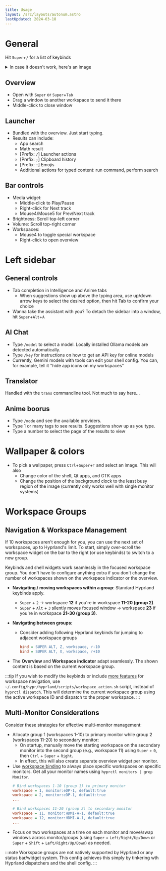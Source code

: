 ```yaml
---
title: Usage
layout: /src/layouts/autonum.astro
lastUpdated: 2024-03-18
---
```


# General

Hit `Super`+`/` for a list of keybinds

<details> 
  <summary>In case it doesn't work, here's an image</summary>

  <img width="1412" height="828" alt="image" src="https://github.com/user-attachments/assets/8f7bd216-9e03-47e3-8709-0008772a4133" />

</details>

## Overview

- Open with `Super` or `Super`+`Tab`
- Drag a window to another workspace to send it there
- Middle-click to close window

## Launcher

- Bundled with the overview. Just start typing.
- Results can include:
  - App search
  - Math result
  - [Prefix: `/`] Launcher actions
  - [Prefix: `;`] Clipboard history
  - [Prefix: `:`] Emojis
  - Additional actions for typed content: run command, perform search

## Bar controls
- Media widget:
  - Middle-click to Play/Pause
  - Right-click for Next track
  - Mouse4/Mouse5 for Prev/Next track
- Brightness: Scroll top-left corner
- Volume: Scroll top-right corner
- Workspaces:
  - Mouse4 to toggle special workspace
  - Right-click to open overview

# Left sidebar

## General controls
- Tab completion in Intelligence and Anime tabs
  - When suggestions show up above the typing area, use up/down arrow keys to select the desired option, then hit Tab to confirm your choice
- Wanna take the assistant with you? To detach the sidebar into a window, hit `Super`+`Alt`+`A`

## AI Chat

- Type `/model` to select a model. Locally installed Ollama models are detected automatically.
- Type `/key` for instructions on how to get an API key for online models
- Currently, Gemini models with tools can edit your shell config. You can, for example, tell it "hide app icons on my workspaces"

## Translator

Handled with the `trans` commandline tool. Not much to say here...

## Anime boorus

- Type `/mode` and see the available providers.
- Type 1 or many tags to see results. Suggestions show up as you type.
- Type a number to select the page of the results to view

# Wallpaper & colors
- To pick a wallpaper, press `Ctrl`+`Super`+`T` and select an image. This will also
  - Change color of the shell, Qt apps, and GTK apps
  - Change the position of the background clock to the least busy region of the image (currently only works well with single monitor systems)

# Workspace Groups

## Navigation & Workspace Management

If 10 workspaces aren't enough for you, you can use the next set of workspaces, up to Hyprland's limit. To start, simply over-scroll the workspace widget on the bar to the right (or use keybinds) to switch to a new group.

Keybinds and shell widgets work seamlessly in the focused workspace group. You don't have to configure anything extra if you don't change the number of workspaces shown on the workspace indicator or the overview.

- **Navigating / moving workspaces within a group**: Standard Hyprland keybinds apply.
  - `Super` + `2` → workspace **12** if you're in workspace **11-20 (group 2)**.
  - `Super` + `Alt` + `3` silently moves focused window → workspace **23** if you're in workspace **21-30 (group 3)**.

- **Navigating between groups**:
  - Consider adding following Hyprland keybinds for jumping to adjacent workspace groups
    ```ini title="~/.config/hypr/custom/keybinds.conf"
    bind = SUPER ALT, Z, workspace, r-10
    bind = SUPER ALT, X, workspace, r+10
    ```
- The **Overview** and **Workspace indicator** adapt seamlessly. The shown content is based on the current workspace group.
  
:::tip
If you wish to modify the keybinds or include [more features](https://wiki.hyprland.org/Configuring/Dispatchers/) for workspace navigation, use `~/.config/hypr/hyprland/scripts/workspace_action.sh` script, instead of `hyprctl dispatch`. This will determine the current workspace group using the active workspace ID and dispatch to the proper workspace.
:::

## Multi-Monitor Considerations

Consider these strategies for effective multi-monitor management:
- Allocate group 1 (workspaces 1-10) to primary monitor while group 2 (workspaces 11-20) to secondary monitor:
  - On startup, manually move the starting workspace on the secondary monitor into the second group (e.g., workspace 11) using `Super` + `0`, then `Ctrl` + `Super` + `Right`.
  - In effect, this will also create separate overview widget per monitor.
- Use [workspace binding](https://wiki.hyprland.org/Configuring/Workspace-Rules/#rules) to always place specific workspaces on specific monitors. Get all your monitor names using `hyprctl monitors | grep Monitor`.
  ```ini title="~/.config/custom/general.conf"
  # Bind workspaces 1-10 (group 1) to primary monitor
  workspace = 1, monitor:eDP-1, default:true
  workspace = 2, monitor:eDP-1, default:true
  ...

  # Bind workspaces 11-20 (group 2) to secondary monitor
  workspace = 11, monitor:HDMI-A-1, default:true
  workspace = 12, monitor:HDMI-A-1, default:true
  ...
  ```
- Focus on two workspaces at a time on each monitor and move/swap windows across monitor/groups (using `Super` + `Left/Right/Up/Down` or `Super` + `Shift` + `Left/Right/Up/Down`) as needed.

:::note
Workspace groups are not natively supported by Hyprland or any status bar/widget system. This config achieves this simply by tinkering wth Hyprland dispatchers and the shell config.
:::

